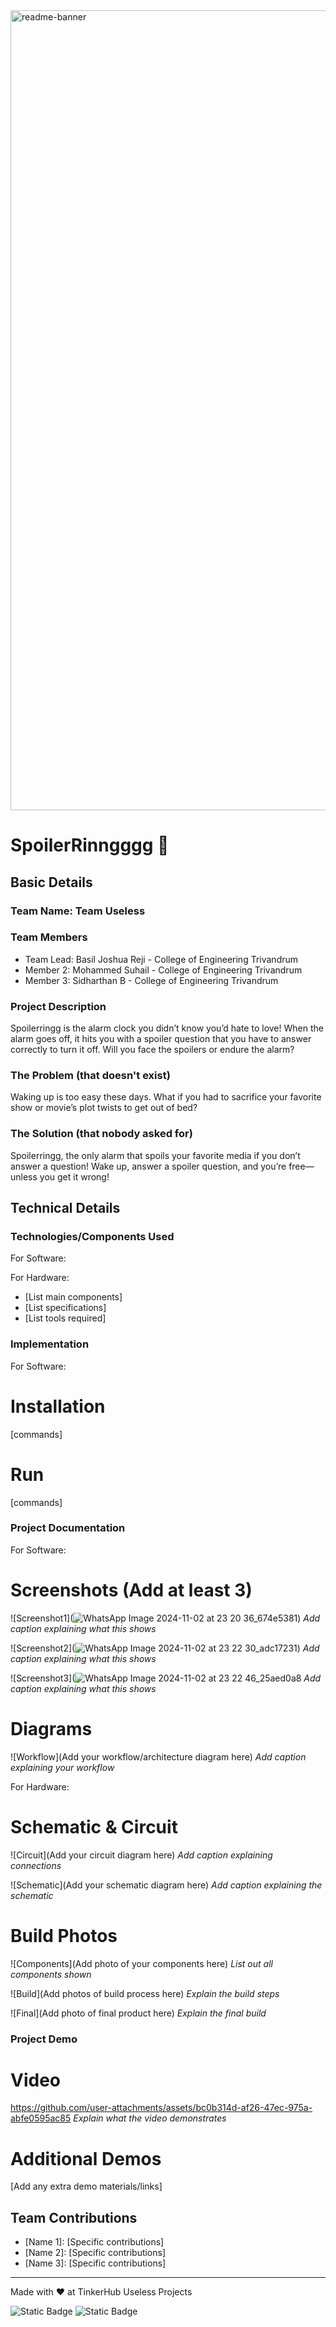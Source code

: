 <img width="1280" alt="readme-banner" src="https://github.com/user-attachments/assets/35332e92-44cb-425b-9dff-27bcf1023c6c">

# SpoilerRinngggg 🎯


## Basic Details
### Team Name: Team Useless


### Team Members
- Team Lead: Basil Joshua Reji - College of Engineering Trivandrum
- Member 2: Mohammed Suhail - College of Engineering Trivandrum
- Member 3: Sidharthan B - College of Engineering Trivandrum

### Project Description
Spoilerringg is the alarm clock you didn’t know you’d hate to love! When the alarm goes off, it hits you with a spoiler question that you have to answer correctly to turn it off. Will you face the spoilers or endure the alarm?

### The Problem (that doesn't exist)
Waking up is too easy these days. What if you had to sacrifice your favorite show or movie’s plot twists to get out of bed?

### The Solution (that nobody asked for)
Spoilerringg, the only alarm that spoils your favorite media if you don’t answer a question! Wake up, answer a spoiler question, and you’re free—unless you get it wrong!

## Technical Details
### Technologies/Components Used
For Software:

For Hardware:
- [List main components]
- [List specifications]
- [List tools required]

### Implementation
For Software:
# Installation
[commands]

# Run
[commands]

### Project Documentation
For Software:

# Screenshots (Add at least 3)
![Screenshot1](![WhatsApp Image 2024-11-02 at 23 20 36_674e5381](https://github.com/user-attachments/assets/8e5e9705-19a5-4e99-830f-e4fe86fea31c))
*Add caption explaining what this shows*

![Screenshot2](![WhatsApp Image 2024-11-02 at 23 22 30_adc17231](https://github.com/user-attachments/assets/6070a0f7-4b2a-4f08-b816-fe898a5493a9))
*Add caption explaining what this shows*

![Screenshot3](![WhatsApp Image 2024-11-02 at 23 22 46_25aed0a8](https://github.com/user-attachments/assets/53edeff7-45b4-4d57-9836-a0c5d9a7d246)
*Add caption explaining what this shows*

# Diagrams
![Workflow](Add your workflow/architecture diagram here)
*Add caption explaining your workflow*

For Hardware:

# Schematic & Circuit
![Circuit](Add your circuit diagram here)
*Add caption explaining connections*

![Schematic](Add your schematic diagram here)
*Add caption explaining the schematic*

# Build Photos
![Components](Add photo of your components here)
*List out all components shown*

![Build](Add photos of build process here)
*Explain the build steps*

![Final](Add photo of final product here)
*Explain the final build*

### Project Demo
# Video
https://github.com/user-attachments/assets/bc0b314d-af26-47ec-975a-abfe0595ac85
*Explain what the video demonstrates*

# Additional Demos
[Add any extra demo materials/links]

## Team Contributions
- [Name 1]: [Specific contributions]
- [Name 2]: [Specific contributions]
- [Name 3]: [Specific contributions]

---
Made with ❤️ at TinkerHub Useless Projects 

![Static Badge](https://img.shields.io/badge/TinkerHub-24?color=%23000000&link=https%3A%2F%2Fwww.tinkerhub.org%2F)
![Static Badge](https://img.shields.io/badge/UselessProject--24-24?link=https%3A%2F%2Fwww.tinkerhub.org%2Fevents%2FQ2Q1TQKX6Q%2FUseless%2520Projects)



